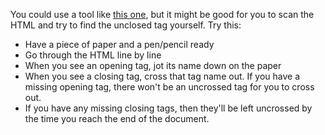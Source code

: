 You could use a tool like [this one](http://jona.ca/blog/unclosed-tag-finder), but it might be good for you to scan the HTML and try to find the unclosed tag yourself. Try this:

- Have a piece of paper and a pen/pencil ready
- Go through the HTML line by line
- When you see an opening tag, jot its name down on the paper
- When you see a closing tag, cross that tag name out. If you have a missing opening tag, there won't be an uncrossed tag for you to cross out.
- If you have any missing closing tags, then they'll be left uncrossed by the time you reach the end of the document.